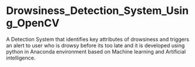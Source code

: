 # Drowsiness_Detection_System_Using_OpenCV
A Detection System that identifies key attributes of drowsiness and triggers an alert to user who is drowsy before its too late and it is developed using python in Anaconda environment based on Machine learning and Artificial intelligence.
